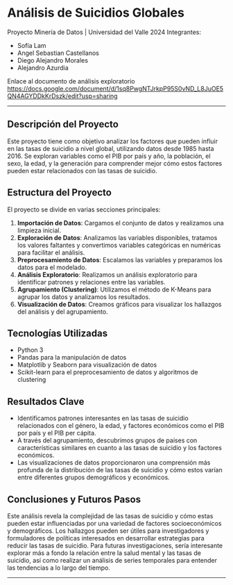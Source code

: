 # Análisis de Suicidios Globales
Proyecto Minería de Datos | Universidad del Valle 2024
Integrantes:
- Sofía Lam
- Angel Sebastian Castellanos
- Diego Alejandro Morales
- Alejandro Azurdia

Enlace al documento de análisis exploratorio
https://docs.google.com/document/d/1sq8PwgNTJrkpP95S0vND_L8JuOE5QN4AGYDDkKrDszk/edit?usp=sharing

---

## Descripción del Proyecto
Este proyecto tiene como objetivo analizar los factores que pueden influir en las tasas de suicidio a nivel global, utilizando datos desde 1985 hasta 2016. Se exploran variables como el PIB por país y año, la población, el sexo, la edad, y la generación para comprender mejor cómo estos factores pueden estar relacionados con las tasas de suicidio.

## Estructura del Proyecto
El proyecto se divide en varias secciones principales:
1. **Importación de Datos**: Cargamos el conjunto de datos y realizamos una limpieza inicial.
2. **Exploración de Datos**: Analizamos las variables disponibles, tratamos los valores faltantes y convertimos variables categóricas en numéricas para facilitar el análisis.
3. **Preprocesamiento de Datos**: Escalamos las variables y preparamos los datos para el modelado.
4. **Análisis Exploratorio**: Realizamos un análisis exploratorio para identificar patrones y relaciones entre las variables.
5. **Agrupamiento (Clustering)**: Utilizamos el método de K-Means para agrupar los datos y analizamos los resultados.
6. **Visualización de Datos**: Creamos gráficos para visualizar los hallazgos del análisis y del agrupamiento.

## Tecnologías Utilizadas
- Python 3
- Pandas para la manipulación de datos
- Matplotlib y Seaborn para visualización de datos
- Scikit-learn para el preprocesamiento de datos y algoritmos de clustering

## Resultados Clave
- Identificamos patrones interesantes en las tasas de suicidio relacionados con el género, la edad, y factores económicos como el PIB por país y el PIB per cápita.
- A través del agrupamiento, descubrimos grupos de países con características similares en cuanto a las tasas de suicidio y los factores económicos.
- Las visualizaciones de datos proporcionaron una comprensión más profunda de la distribución de las tasas de suicidio y cómo estos varían entre diferentes grupos demográficos y económicos.

## Conclusiones y Futuros Pasos
Este análisis revela la complejidad de las tasas de suicidio y cómo estas pueden estar influenciadas por una variedad de factores socioeconómicos y demográficos. Los hallazgos pueden ser útiles para investigadores y formuladores de políticas interesados en desarrollar estrategias para reducir las tasas de suicidio. Para futuras investigaciones, sería interesante explorar más a fondo la relación entre la salud mental y las tasas de suicidio, así como realizar un análisis de series temporales para entender las tendencias a lo largo del tiempo.

---